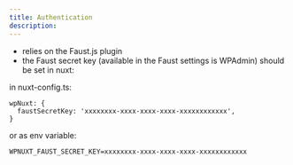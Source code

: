 ```yaml
---
title: Authentication
description: 
---
```


* relies on the Faust.js plugin
* the Faust secret key (available in the Faust settings is WPAdmin) should be set in nuxt:

in nuxt-config.ts:
```
wpNuxt: {
  faustSecretKey: 'xxxxxxxx-xxxx-xxxx-xxxx-xxxxxxxxxxxx',
}
```

or as env variable: 
```
WPNUXT_FAUST_SECRET_KEY=xxxxxxxx-xxxx-xxxx-xxxx-xxxxxxxxxxxx
```
